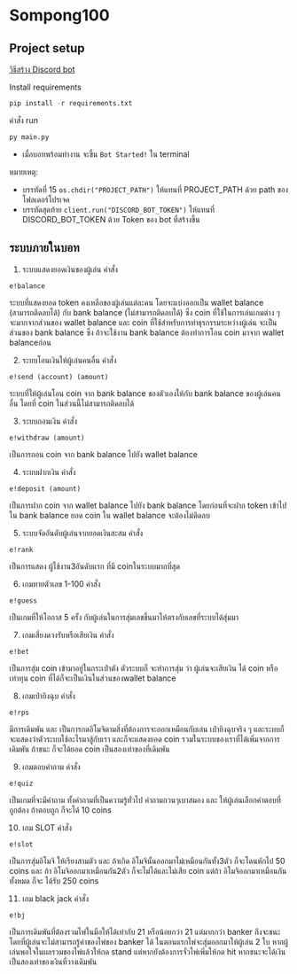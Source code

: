 # Sompong100

## Project setup
[วิธีสร้าง Discord bot](https://www.freecodecamp.org/news/create-a-discord-bot-with-python/)

Install requirements
```python
pip install -r requirements.txt
```

คำสั่ง run
```python
py main.py
```

- เมื่อบอทพร้อมทำงาน จะขึ้น ```Bot Started!``` ใน terminal

หมายเหตุ:
- บรรทัดที่ 15 ```os.chdir("PROJECT_PATH")``` ให้แทนที่ PROJECT_PATH ด้วย path ของโฟลเดอร์โปรเจค
- บรรทัดสุดท้าย ```client.run("DISCORD_BOT_TOKEN")``` ให้แทนที่ DISCORD_BOT_TOKEN ด้วย Token ของ bot ที่สร้างขึ้น

## ระบบภายในบอท
1. ระบบแสดงยอดเงินของผู้เล่น 
คำสั่ง
```
e!balance
```
ระบบที่แสดงยอด token คงเหลือของผู้เล่นแต่ละคน โดยจะแบ่งออกเป็น  wallet balance (สามารถติดลบได้) กับ bank balance (ไม่สามารถติดลบได้) ซึ่ง coin ที่ใช้ในการเล่นเกมต่าง ๆ จะมากจากส่วนของ wallet balance และ coin ที่ใช้สำหรับการทำธุรกรรมระหว่างผู้เล่น จะเป็นส่วนของ bank balance ซึ่ง ถ้าจะใช้งาน bank balance ต้องทำการโอน coin มาจาก wallet balanceก่อน

2. ระบบโอนเงินให้ผู้เล่นคนอื่น
คำสั่ง
```
e!send (account) (amount)
```
ระบบที่ให้ผู้เล่นโอน coin จาก bank balance ของตัวเองให้กับ bank balance ของผู้เล่นคนอื่น โดยที่ coin ในส่วนนี้ไม่สามารถติดลบได้

3. ระบบถอนเงิน
คำสั่ง
```
e!withdraw (amount)
```
เป็นการถอน coin จาก bank balance ไปยัง wallet balance

4. ระบบฝากเงิน
คำสั่ง
```
e!deposit (amount)
```
เป็นการฝาก coin จาก wallet balance ไปยัง bank balance โดยก่อนที่จะฝาก token เข้าไปใน bank balance ยอด coin ใน wallet balance จะต้องไม่ติดลบ

5. ระบบจัดอันดับผู้เล่นจากยอดเงินสะสม
คำสั่ง
```
e!rank
```
เป็นการแสดง ผู้ใช้งาน3อันดับแรก ที่มี coinในระบบมากที่สุด

6. เกมทายตัวเลข 1-100
คำสั่ง
```
e!guess
```
เป็นเกมที่ให้โอกาส 5 ครั้ง กับผู้เล่นในการสุ่มเลขขึ้นมาให้ตรงกับเลขที่ระบบได้สุ่มมา

7. เกมเสี่ยงดวงรับหรือเสียเงิน
คำสั่ง
```
e!bet
```
เป็นการสุ่ม coin เข้ามาอยู่ในกระเป๋าตัง ตัวระบบก็ จะทำการสุ่ม ว่า ผู้เล่นจะเสียเงิน ได้ coin หรือ เท่าทุน coin ที่ได้ก็จะเป็นเงินในส่วนของwallet balance

8. เกมเป่ายิงฉุบ
คำสั่ง
```
e!rps
```
มีการเดิมพัน และ เป็นการกดอิโมจิตามสิ่งที่ต้องการจะออกเหมือนกับเล่น เป่ายิงฉุบจริง ๆ และระบบก็จะแสดงว่าตัวระบบใช้อะไรมาสู้กับเรา และก็จะแสดงยอด coin รวมในระบบของเราที่ได้เพิ่มจากการเดิมพัน ถ้าชนะ ก็จะได้ยอด coin เป็นสองเท่าของที่เดิมพัน

9. เกมตอบคำถาม
คำสั่ง
```
e!quiz
```
เป็นเกมที่จะมีคำถาม ทั้งคำถามที่เป็นความรู้ทั่วไป  คำถามกวนๆเบาสมอง และ ให้ผู้เล่นเลือกคำตอบที่ถูกต้อง ถ้าตอบถูก ก็จะได้ 10 coins

10. เกม SLOT
คำสั่ง
```
e!slot
```
เป็นการสุ่มอิโมจิ ให้เรียงสามตัว และ ถ้าเกิด อิโมจินั้นออกมาไม่เหมือนกันทั้ง3ตัว ก็จะโดนหักไป 50 coins และ ถ้า อิโมจิออกมาเหมือนกัน2ตัว ก็จะไม่ได้และไม่เสีย coin แต่ถ้า อิโมจิออกมาเหมือนกันทั้งหมด ก็จะ ได้รับ 250 coins

11. เกม black jack
คำสั่ง
```
e!bj
```
เป็นการเดิมพันที่ต้องรวมไพ่ในมือให้ได้เท่ากับ 21 หรือน้อยกว่า 21 แต่มากกว่า banker ถึงจะชนะ โดยที่ผู้เล่นจะไม่สามารถรู้ค่าของไพ่ของ banker ได้ ในตอนแรกไพ่จะสุ่มออกมาให้ผู้เล่น 2 ใบ หากผู้เล่นพอใจในผลรวมของไพ่แล้วให้กด stand แต่หากยังต้องการจั่วไพ่เพิ่มให้กด hit หากชนะจะได้เงินเป็นสองเท่าของเงินที่วางเดิมพัน
